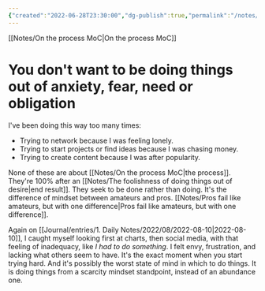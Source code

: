 ```yaml
---
{"created":"2022-06-28T23:30:00","dg-publish":true,"permalink":"/notes/when-you-should-not-want-to-be-doing-things/","dgPassFrontmatter":true,"updated":"2024-12-22T16:24:00.256+01:00"}
---
```


[[Notes/On the process MoC\|On the process MoC]]
# You don't want to be doing things out of anxiety, fear, need or obligation
I've been doing this way too many times:
- Trying to network because I was feeling lonely.
- Trying to start projects or find ideas because I was chasing money.
- Trying to create content because I was after popularity. 

None of these are about [[Notes/On the process MoC\|the process]]. They're 100% after an [[Notes/The foolishness of doing things out of desire\|end result]]. They seek to be done rather than doing. It's the difference of mindset between amateurs and pros. [[Notes/Pros fail like amateurs, but with one difference\|Pros fail like amateurs, but with one difference]].

Again on [[Journal/entries/1. Daily Notes/2022/08/2022-08-10\|2022-08-10]], I caught myself looking first at charts, then social media, with that feeling of inadequacy, like *I had to do something*. I felt envy, frustration, and lacking what others seem to have. It's the exact moment when you start trying hard. And it's possibly the worst state of mind in which to do things. It is doing things from a scarcity mindset standpoint, instead of an abundance one.